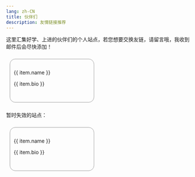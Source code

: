 ```yaml
---
lang: zh-CN
title: 伙伴们
description: 友情链接推荐
---
```


这里汇集好学、上进的伙伴们的个人站点，若您想要交换友链，请留言哦，我收到邮件后会尽快添加！

<div class="friends-box">
  <div v-for="item of friendsList" :key="item.name" class="card-box" @click="openNewTab(item.href)">
    <img v-if="item.avatar" :src="item.avatar" :alt="item.name + '头像'" class="card-box-avatar" />
    <div class="card-box-right">
      <span class="card-box-name">{{ item.name }}</span>
      <p class="card-box-bio">{{ item.bio }}</p>
    </div>
  </div>
</div>

暂时失效的站点：
<div class="friends-box">
  <div v-for="item of failsList" :key="item.name" class="card-box" @click="openNewTab(item.href)">
    <img v-if="item.avatar" :src="item.avatar" :alt="item.name + '头像'" class="card-box-avatar" />
    <div class="card-box-right">
      <span class="card-box-name">{{ item.name }}</span>
      <p v-if="item.bio" class="card-box-bio">{{ item.bio }}</p>
    </div>
  </div>
</div>

<script setup>
  import { ref, onMounted } from 'vue'
  const friendsList = ref([])
  const failsList = ref([])

  const fillAvatar = 'https://1.gravatar.com/avatar/d41d8cd98f00b204e9800998ecf8427e?s=50&amp;d=mm&amp;r=x'
  const friendsData = [
    {
      name: `Ryan4Yin's Space`,
      avatar: 'https://thiscute.world/avatar/myself.webp',
      href: 'https://thiscute.world',
      bio: '赞美快乐~',
      status: true,
    },
    {
      name: `Yutent Bash Blog`,
      avatar: fillAvatar,
      href: 'https://yutent.top',
      bio: '那些年的记忆',
      status: false,
    },
    {
      name: `Jdragon`,
      avatar: 'https://jdragon.club/upload/2019/7/timg-94aa8d5435584189995800b6d2743349.jpg',
      href: 'https://jdragon.club',
      bio: 'Hello world!'
    },
    {
      name: `椎咲良田`,
      avatar: fillAvatar,
      href: 'https://sanshiliuxiao.top',
      bio: '快走吧 趁风停止之前',
      status: false,
    },
    {
      name: `StarryFK 个人博客`,
      avatar: 'https://www.starryfk.com/usr/uploads/head.png',
      href: 'https://www.starryfk.com',
      bio: '快走吧 趁风停止之前'
    },
    {
      name: `小坤哥哥博客`,
      avatar: 'https://whk.red/wp-content/uploads/2021/11/logo%E5%A4%9C.png',
      href: 'https://whk.red',
      bio: '快走吧 趁风停止之前'
    },
    {
      name: `真的二嘉`,
      avatar: 'https://52dreamsky.cn/logo.png',
      href: 'https://www.52dreamsky.cn',
      bio: '让我的努力，配得上明天的梦想！'
    },
    {
      name: `xingaqr`,
      avatar: fillAvatar,
      href: 'https://www.xingaqr.com/',
      bio: '',
      status: false,
    },
    {
      name: `震邦笔记`,
      avatar: fillAvatar,
      href: 'http://i-lab.top',
      bio: '',
      status: false,
    },
    {
      name: `澈丹大叔`,
      avatar: 'https://marx.run/images/R-C_1650201697744.jpg',
      href: 'https://marx.run/',
      bio: '不积跬步，无以至千里。不积小流，无以成江海',
    },
    {
      name: `单单`,
      avatar: 'https://noif.cc/avatar.webp',
      href: 'https://noif.cc/',
      bio: '人生没有如果，只有后果和结果。',
    },
    {
      name: `酥梨笔记`,
      avatar: 'https://zodensu.github.io/avatar.jpg',
      href: 'https://zodensu.github.io/',
      bio: 'A schön soul of this word.',
    },
    {
      name: `顾恒生`,
      avatar: 'http://xlboy.cn/service/tx.png',
      href: 'http://xlboy.cn/',
      bio: '红尘道?道向何方',
    },
  ]

  function shuffle(arr) {
    let temp = JSON.parse(JSON.stringify(arr))
    let i = temp.length;
    while (i) {
      let j = Math.floor(Math.random() * i--);
      [temp[j], temp[i]] = [temp[i], temp[j]];
    }
    return temp
  }

  function groupDataList() {
    let fineList = []
    let offineList = []
    for (let it of friendsData) {
      if (it.status === undefined || it.status) {
        fineList.push(it)
      } else {
        offineList.push(it)
      }
    }
    return { fineList, offineList }
  }
  
  onMounted(() => {
    const { fineList, offineList } = groupDataList()
    friendsList.value = shuffle(fineList)
    failsList.value = shuffle(offineList)
  })
  
  function openNewTab(href) {
    open(href)
  }
</script>

<style lang="scss">
  .friends-box {
    display: grid;
  }
  .card-box {
    box-sizing: border-box;
    min-height: 80px;
    display: flex;
    align-items: center;
    margin: 10px;
    padding: 10px;
    border-radius: 15px;
    background: transparent;
    border: 1px solid #999;
    &:hover {
      box-shadow: 0 0 2px #ccc;
      cursor: pointer;
    }
    &:focus, &:active {
      background: rgba(100, 100, 100, 0.5) !important;
    }
    &-avatar {
      width: 50px;
      height: 50px;
      object-fit: contain;
    }
    &-right {
      margin-left: 10px;
    }
    &-name {
      font-size: 20px;
    }
  }
  @media (min-width: 768px) {
    .friends-box {
      grid-template-columns: 50% 50%;
    }
    .card-box {
      min-height: 120px;
      &-avatar {
        width: 80px;
        height: 80px;
      }
      &-name {
        font-size: 25px;
        margin-left: 12px;
      }
    }
  }
</style>
